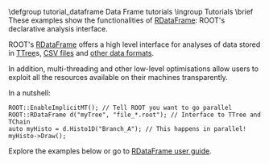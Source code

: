 \defgroup tutorial_dataframe Data Frame tutorials
\ingroup Tutorials
\brief These examples show the functionalities of [RDataFrame](classROOT_1_1RDataFrame.html): ROOT's declarative analysis interface.

ROOT's [RDataFrame](classROOT_1_1RDataFrame.html) offers a high level interface for analyses of data stored in [TTree](classTTree.html)s, [CSV files](classROOT_1_1RDF_1_1RCsvDS.html) and [other data formats](classROOT_1_1RDF_1_1RDataSource.html).

In addition, multi-threading and other low-level optimisations allow users to exploit all the resources available on their machines transparently.

In a nutshell:
~~~{.cpp}
ROOT::EnableImplicitMT(); // Tell ROOT you want to go parallel
ROOT::RDataFrame d("myTree", "file_*.root"); // Interface to TTree and TChain
auto myHisto = d.Histo1D("Branch_A"); // This happens in parallel!
myHisto->Draw();
~~~

Explore the examples below or go to [RDataFrame user guide](classROOT_1_1RDataFrame.html).
